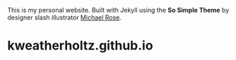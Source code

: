 This is my personal website. Built with Jekyll using the **So Simple Theme** by designer slash illustrator [Michael Rose](http://mademistakes.com).
# kweatherholtz.github.io
